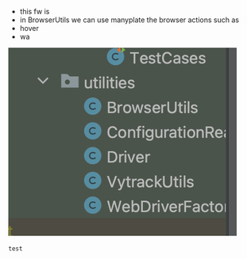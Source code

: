 - this fw is 
- in BrowserUtils we can use manyplate the browser actions such as 
- hover
- wa

<img src="Screen Shot 2023-02-15 at 9.11.12 PM.png">

```
test 
```